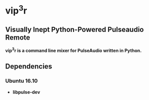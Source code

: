 # vip<sup>3</sup>r
## Visually Inept Python-Powered Pulseaudio Remote

<b>vip<sup>3</sup>r is a command line mixer for PulseAudio written in Python.

## Dependencies

### Ubuntu 16.10
- libpulse-dev
